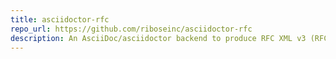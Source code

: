 ```yaml
---
title: asciidoctor-rfc
repo_url: https://github.com/riboseinc/asciidoctor-rfc
description: An AsciiDoc/asciidoctor backend to produce RFC XML v3 (RFC 7991) and v2 (RFC 7749).
---
```

